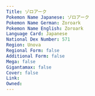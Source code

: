 ```yaml
---
﻿Title: ゾロアーク
Pokemon Name Japanese: ゾロアーク
Pokemon Name German: Zoroark
Pokemon Name English: Zoroark
Language Card: Japanese
National Dex Number: 571
Region: Unova
Regional Form: false
Additional Form: false
Mega: false
Gigantamax: false
Cover: false
Link: 
Owned: 
---
```

